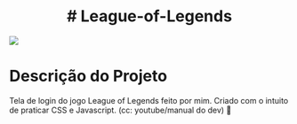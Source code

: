 <h1 align="center"> # League-of-Legends </h1>
<img src ="https://user-images.githubusercontent.com/108020095/181602585-cbad3858-8a0e-42c0-b136-c5fb2fed4f95.png">





# Descrição do Projeto
Tela de login do jogo League of Legends feito por mim. Criado com o intuito de praticar CSS e Javascript. (cc: youtube/manual do dev) 🌸


